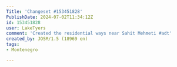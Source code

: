 ```yaml
---
Title: 'Changeset #153451828'
PublishDate: 2024-07-02T11:34:12Z
id: 153451828
user: LakeTyers
comment: 'Created the residential ways near Sahit Mehmeti #adt'
created_by: JOSM/1.5 (18969 en)
tags:
- Montenegro

---
```


